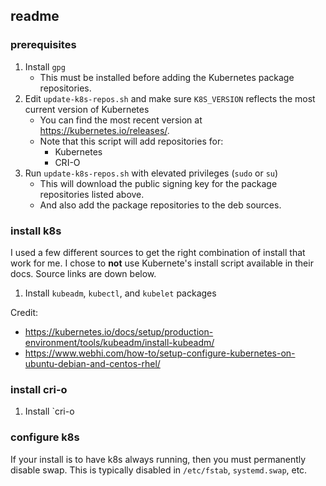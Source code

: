 ## readme

### prerequisites

1. Install `gpg`
   - This must be installed before adding the Kubernetes package repositories.
3. Edit `update-k8s-repos.sh` and make sure `K8S_VERSION` reflects the most current version of Kubernetes
   - You can find the most recent version at https://kubernetes.io/releases/.
   - Note that this script will add repositories for:
     - Kubernetes
     - CRI-O
4. Run `update-k8s-repos.sh` with elevated privileges (`sudo` or `su`)
   - This will download the public signing key for the package repositories listed above.
   - And also add the package repositories to the deb sources.

### install k8s

I used a few different sources to get the right combination of install that work for me. I chose to **not** use Kubernete's install script available in their docs. Source links are down below.

1. Install `kubeadm`, `kubectl`, and `kubelet` packages

Credit:
- https://kubernetes.io/docs/setup/production-environment/tools/kubeadm/install-kubeadm/
- https://www.webhi.com/how-to/setup-configure-kubernetes-on-ubuntu-debian-and-centos-rhel/

### install cri-o

1. Install `cri-o

### configure k8s

If your install is to have k8s always running, then you must permanently disable swap. This is typically disabled in `/etc/fstab`, `systemd.swap`, etc.
